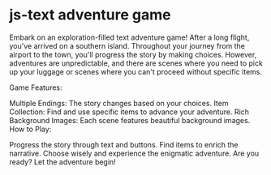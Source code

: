 # js-text adventure game
Embark on an exploration-filled text adventure game! After a long flight, you've arrived on a southern island. 
Throughout your journey from the airport to the town, you'll progress the story by making choices. However, adventures are unpredictable, 
and there are scenes where you need to pick up your luggage or scenes where you can't proceed without specific items.

Game Features:

Multiple Endings: The story changes based on your choices.
Item Collection: Find and use specific items to advance your adventure.
Rich Background Images: Each scene features beautiful background images.
How to Play:

Progress the story through text and buttons.
Find items to enrich the narrative.
Choose wisely and experience the enigmatic adventure.
Are you ready? Let the adventure begin!
